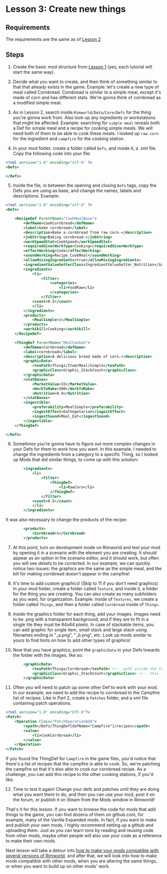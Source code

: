 # Lesson 3: Create new things

## Requirements

The requirements are the same as of [Lesson 2](lesson2.md)

## Steps

1. Create the basic mod structure from [Lesson 1](lesson1.md) (yes, each tutorial will start the same way).

2. Decide what you want to create, and then think of something similar to that that already exists in the game. Example: let's create a new type of meal called Cornbread. Cornbread is similar to a simple meal, except it's made of corn and has different stats.
We're gonna think of cornbread as a modified simple meal.

3. As in Lesson 2, search inside `Rimworld/Data/Core/Defs` for the thing you're gonna work from. Also look up any ingredients or workstations that might be affected. Example: searching for `simple meal` reveals both a Def for simple meal and a recipe for cooking simple meals. We will need both of them to be able to cook these meals. I looked up `raw corn` for the ingredient and `campfire` for the cooking station.

4. In your mod folder, create a folder called `Defs`, and inside it, a .xml file. Copy the following code into your file:

```xml
<?xml version="1.0" encoding="utf-8" ?>
<Defs>

</Defs>
```

5. Inside the file, in between the opening and closing `Defs` tags, copy the Defs you are using as base, and change the names, labels and descriptions. Example:

```xml
<?xml version="1.0" encoding="utf-8" ?>
<Defs>

    <RecipeDef ParentName="CookMealBase">
        <defName>CookCornbread</defName>
        <label>bake cornbread</label>
        <description>Bake a cornbread from raw corn.</description>
        <jobString>Baking cornbread.</jobString>
        <workSpeedStat>CookSpeed</workSpeedStat>
        <requiredGiverWorkType>Cooking</requiredGiverWorkType>
        <effectWorking>Cook</effectWorking>
        <soundWorking>Recipe_CookMeal</soundWorking>
        <allowMixingIngredients>true</allowMixingIngredients>
        <ingredientValueGetterClass>IngredientValueGetter_Nutrition</ingredientValueGetterClass>
        <ingredients>
            <li>
                <filter>
                    <categories>
                        <li>FoodRaw</li>
                    </categories>
                </filter>
            <count>0.5</count>
            </li>
        </ingredients>
        <products>
            <MealSimple>1</MealSimple>
        </products>
        <workSkill>Cooking</workSkill>
    </RecipeDef>

    <ThingDef ParentName="MealCooked">
        <defName>Cornbread</defName>
        <label>cornbread</label>
        <description>A delicious bread made of corn.</description>
        <graphicData>
            <texPath>Things/Item/Meal/Simple</texPath>
            <graphicClass>Graphic_StackCount</graphicClass>
        </graphicData>
        <statBases>
            <MarketValue>15</MarketValue>
            <WorkToMake>300</WorkToMake>
            <Nutrition>0.9</Nutrition>
        </statBases>
        <ingestible>
            <preferability>MealSimple</preferability>
            <ingestEffect>EatVegetarian</ingestEffect>
            <ingestSound>Meal_Eat</ingestSound>
        </ingestible>
    </ThingDef>

</Defs>
```

6. Sometimes you're gonna have to figure out more complex changes in your Defs for them to work how you want. In this example, I needed to change the ingredients from a category to a specific Thing, so I looked up Mods that did similar things, to come up with this solution:

```xml
        <ingredients>
            <li>
                <filter>
                    <ThingDef>
                        <li>RawCorn</li>
                    </ThingDef>
                </filter>
            <count>0.5</count>
            </li>
        </ingredients>
```

It was also necessary to change the products of the recipe:

```xml
        <products>
            <Cornbread>1</Cornbread>
        </products>
```

7. At this point, turn on development mode on Rimworld and test your mod by opening it in a scenario with the element you are creating. It should appear as an option in the scenario editor, and it should work, but often you will see details to be corrected. In our example, we can quickly notice two issues: the graphics are the same as the simple meal, and the bill for making cornbread doesn't appear in the campfire!

8. It's time to add custom graphics! (Skip to 11 if you don't need graphics) In your mod folder, create a folder called `Texture`, and inside it, a folder for the thing you are creating. You can also create as many subfolders as you want, for organization. Example: inside of `Textures`, we create a folder called `Things`, and then a folder called `Cornbread` inside of `Things`.

9. Inside the graphics folder for each thing, add your images. Images need to be .png with a transparent background, and if they are to fit in a single tile they must be 64x64 pixels. In case of stackable items, you can add graphic for single item, small stack and large stack using filenames ending in "_a.png", "_b.png", etc. Look up mods similar to yours to find hints on how to add other types of graphics!

10. Now that you have graphics, point the `graphicData` in your Defs towards the folder with the images, like so:

```xml
        <graphicData>
            <texPath>Things/Cornbread</texPath> <!-- path inside the Textures folder -->
            <graphicClass>Graphic_StackCount</graphicClass> <!-- this is for stackable items-->
        </graphicData>
```

11. Often you will need to patch up some other Def to work with your mod. In our example, we need to add the recipe to cornbread to the Campfire list of recipes. Like in Part 2, create a `Patches` folder, and a xml file containing patch operations.

```xml
<?xml version="1.0" encoding="UTF-8"?>
<Patch>
    <Operation Class="PatchOperationAdd">
        <xpath>/Defs/ThingDef[defName="Campfire"]/recipes</xpath>
        <value>
            <li>CookCornbread</li>
        </value>
    </Operation>
</Patch>
```

If you found the ThingDef for `Campfire` in the game files, you'd notice that there's a list of recipes that the campfire is able to cook. So, we're patching the campfire so that it's also able to cook our cornbread recipe. As a challenge, you can add this recipe to the other cooking stations, if you'd like.

12. Time to test it again! Change your defs and patches until they are doing what you want them to do, and then you can use your mod, post it on the forum, or publish it on Steam from the Mods window in Rimworld!

That's it for this lesson. If you want to browse the code for mods that add things to the game, you can find dozens of them on github.com, for example, many of the Vanilla Expanded mods.
In fact, if you want to make and publish your own mods, I highly recommend setting up a github and uploading them. Just as you can learn tons by reading and reusing code from other mods, maybe other people will also use your code as a reference to make their own mods.

Next lesson will take a detour into [how to make your mods compatible with several versions of Rimworld](lesson4.md), and after that, we will look into how to make mods compatible with other mods, when you are altering the same things, or when you want to build up on other mods' work.
